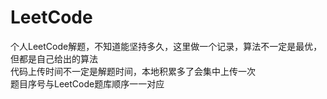 # LeetCode  
个人LeetCode解题，不知道能坚持多久，这里做一个记录，算法不一定是最优，但都是自己给出的算法  
代码上传时间不一定是解题时间，本地积累多了会集中上传一次  
题目序号与LeetCode题库顺序一一对应
